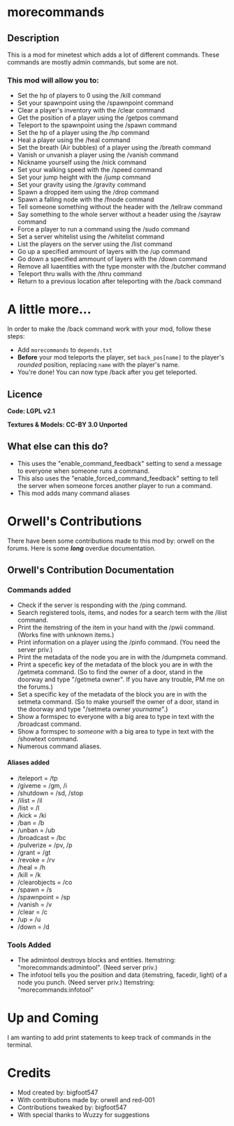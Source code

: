 # morecommands

## Description
This is a mod for minetest which adds a lot of different commands.
These commands are mostly admin commands, but some are not.

### This mod will allow you to:

  * Set the hp of players to 0 using the /kill command
  * Set your spawnpoint using the /spawnpoint command
  * Clear a player's inventory with the /clear command
  * Get the position of a player using the /getpos command
  * Teleport to the spawnpoint using the /spawn command
  * Set the hp of a player using the /hp command
  * Heal a player using the /heal command
  * Set the breath  (Air bubbles) of a player using the /breath command
  * Vanish or unvanish a player using the /vanish command
  * Nickname yourself using the /nick command
  * Set your walking speed with the /speed command
  * Set your jump height with the /jump command
  * Set your gravity using the /gravity command
  * Spawn a dropped item using the /drop command
  * Spawn a falling node with the /fnode command
  * Tell someone something without the header with the /tellraw command
  * Say something to the whole server without a header using the /sayraw command
  * Force a player to run a command using the /sudo command
  * Set a server whitelist using the /whitelist command
  * List the players on the server using the /list command
  * Go up a specified ammount of layers with the /up command
  * Go down a specified ammount of layers with the /down command
  * Remove all luaentities with the type monster with the /butcher command
  * Teleport thru walls with the /thru command
  * Return to a previous location after teleporting with the /back command

# A little more...
In order to make the /back command work with your mod, follow these steps:

 * Add `morecommands` to `depends.txt`
 * **Before** your mod teleports the player, set `back_pos[name]` to the player's *rounded* position, replacing `name` with the player's name.
 * You're done! You can now type /back after you get teleported.

## Licence
**Code: LGPL v2.1**

**Textures & Models: CC-BY 3.0 Unported**

## What else can this do?
  * This uses the "enable_command_feedback" setting to send a message to everyone when someone runs a command.
  * This also uses the "enable_forced_command_feedback" setting to tell the server when someone forces another
      player to run a command.
  * This mod adds many command aliases

# Orwell's Contributions

There have been some contributions made to this mod by: orwell on the forums.
Here is some ***long*** overdue documentation.

## Orwell's Contribution Documentation

### Commands added
 * Check if the server is responding with the /ping command.
 * Search registered tools, items, and nodes for a search term with the /ilist command.
 * Print the itemstring of the item in your hand with the /pwii command. (Works fine with unknown items.)
 * Print information on a player using the /pinfo command. (You need the server priv.)
 * Print the metadata of the node you are in with the /dumpmeta command.
 * Print a specefic key of the metadata of the block you are in with the /getmeta command. (So to find the owner of a door, stand in the doorway and type "/getmeta owner". If you have any trouble, PM me on the forums.)
 * Set a specific key of the metadata of the block you are in with the setmeta command. (So to make yourself the owner of a door, stand in the doorway and type "/setmeta owner *yourname*".)
 * Show a formspec to everyone with a big area to type in text with the /broadcast command.
 * Show a formspec to *someone* with a big area to type in text with the /showtext command.
 * Numerous command aliases.

#### Aliases added
 * /teleport = /tp
 * /giveme = /gm, /i
 * /shutdown = /sd, /stop
 * /ilist = /il
 * /list = /l
 * /kick = /ki
 * /ban = /b
 * /unban = /ub
 * /broadcast = /bc
 * /pulverize = /pv, /p
 * /grant = /gt
 * /revoke = /rv
 * /heal = /h
 * /kill = /k
 * /clearobjects = /co
 * /spawn = /s
 * /spawnpoint = /sp
 * /vanish = /v
 * /clear = /c
 * /up = /u
 * /down = /d

### Tools Added
 * The admintool destroys blocks and entities. Itemstring: "morecommands:admintool". (Need server priv.)
 * The infotool tells you the position and data (itemstring, facedir, light) of a node you punch. (Need server priv.) Itemstring: "morecommands:infotool"

# Up and Coming
I am wanting to add print statements to keep track of commands in the terminal.

# Credits
 * Mod created by: bigfoot547
 * With contributions made by: orwell and red-001
 * Contributions tweaked by: bigfoot547
 * With special thanks to Wuzzy for suggestions
